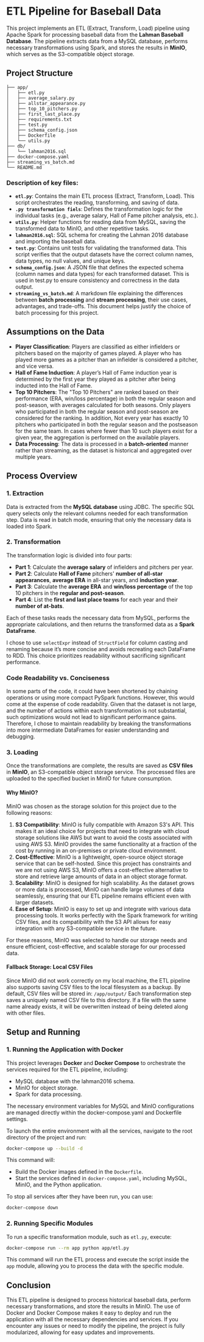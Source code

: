 # ETL Pipeline for Baseball Data

This project implements an ETL (Extract, Transform, Load) pipeline using Apache Spark for processing baseball data from the **Lahman Baseball Database**. The pipeline extracts data from a MySQL database, performs necessary transformations using Spark, and stores the results in **MinIO**, which serves as the S3-compatible object storage.

## Project Structure
```
├── app/
│   ├── etl.py
│   ├── average_salary.py
│   ├── allstar_appearance.py
│   ├── top_10_pitchers.py
│   ├── first_last_place.py
│   ├── requirements.txt
│   ├── test.py
│   ├── schema_config.json
│   ├── Dockerfile
│   └── utils.py
├── db/
│   └── lahman2016.sql
├── docker-compose.yaml
├── streaming_vs_batch.md
└── README.md
```

### Description of key files:

- **`etl.py`**: Contains the main ETL process (Extract, Transform, Load). This script orchestrates the reading, transforming, and saving of data.
- **`.py transformation fiels`**: Defines the transformation logic for the individual tasks (e.g., average salary, Hall of Fame pitcher analysis, etc.).
- **`utils.py`**: Helper functions for reading data from MySQL, saving the transformed data to MinIO, and other repetitive tasks.
- **`lahman2016.sql`**: SQL schema for creating the Lahman 2016 database and importing the baseball data.
- **`test.py`**: Contains unit tests for validating the transformed data. This script verifies that the output datasets have the correct column names, data types, no null values, and unique keys.
- **`schema_config.json`**: A JSON file that defines the expected schema (column names and data types) for each transformed dataset. This is used in test.py to ensure consistency and correctness in the data output.
- **`streaming_vs_batch.md`**: A markdown file explaining the differences between **batch processing** and **stream processing**, their use cases, advantages, and trade-offs. This document helps justify the choice of batch processing for this project.

## Assumptions on the Data

- **Player Classification**: Players are classified as either infielders or pitchers based on the majority of games played. A player who has played more games as a pitcher than an infielder is considered a pitcher, and vice versa.
- **Hall of Fame Induction**: A player’s Hall of Fame induction year is determined by the first year they played as a pitcher after being inducted into the Hall of Fame.
- **Top 10 Pitchers**: The "Top 10 Pitchers" are ranked based on their performance (ERA, win/loss percentage) in both the regular season and post-season, with averages calculated for both seasons. Only players who participated in both the regular season and post-season are considered for the ranking.
In addition, Not every year has exactly 10 pitchers who participated in both the regular season and the postseason for the same team. In cases where fewer than 10 such players exist for a given year, the aggregation is performed on the available players.
- **Data Processing**: The data is processed in a **batch-oriented** manner rather than streaming, as the dataset is historical and aggregated over multiple years.

## Process Overview

### 1. **Extraction**
Data is extracted from the **MySQL database** using JDBC. The specific SQL query selects only the relevant columns needed for each transformation step. Data is read in batch mode, ensuring that only the necessary data is loaded into Spark.

### 2. **Transformation**
The transformation logic is divided into four parts:
- **Part 1**: Calculate the **average salary** of infielders and pitchers per year.
- **Part 2**: Calculate **Hall of Fame** pitchers' **number of all-star appearances**, **average ERA** in all-star years, and **induction year**.
- **Part 3**: Calculate the **average ERA** and **win/loss percentage** of the top 10 pitchers in the **regular and post-season**.
- **Part 4**: List the **first and last place teams** for each year and their **number of at-bats**.

Each of these tasks reads the necessary data from MySQL, performs the appropriate calculations, and then returns the transformed data as a **Spark DataFrame**.

I chose to use `selectExpr` instead of `StructField` for column casting and renaming because it’s more concise and avoids recreating each DataFrame to RDD. 
This choice prioritizes readability without sacrificing significant performance.

### Code Readability vs. Conciseness
In some parts of the code, it could have been shortened by chaining operations or using more compact PySpark functions. 
However, this would come at the expense of code readability. 
Given that the dataset is not large, and the number of actions within each transformation is not substantial, such optimizations would not lead to significant performance gains. 
Therefore, I chose to maintain readability by breaking the transformations into more intermediate DataFrames for easier understanding and debugging.

### 3. **Loading**
Once the transformations are complete, the results are saved as **CSV files** in **MinIO**, an S3-compatible object storage service. The processed files are uploaded to the specified bucket in MinIO for future consumption.

#### Why MinIO?
MinIO was chosen as the storage solution for this project due to the following reasons:
1. **S3 Compatibility**: MinIO is fully compatible with Amazon S3's API. This makes it an ideal choice for projects that need to integrate with cloud storage solutions like AWS but want to avoid the costs associated with using AWS S3. MinIO provides the same functionality at a fraction of the cost by running in an on-premises or private cloud environment.
2. **Cost-Effective**: MinIO is a lightweight, open-source object storage service that can be self-hosted. Since this project has constraints and we are not using AWS S3, MinIO offers a cost-effective alternative to store and retrieve large amounts of data in an object storage format.
3. **Scalability**: MinIO is designed for high scalability. As the dataset grows or more data is processed, MinIO can handle large volumes of data seamlessly, ensuring that our ETL pipeline remains efficient even with larger datasets.
4. **Ease of Setup**: MinIO is easy to set up and integrate with various data processing tools. It works perfectly with the Spark framework for writing CSV files, and its compatibility with the S3 API allows for easy integration with any S3-compatible service in the future.

For these reasons, MinIO was selected to handle our storage needs and ensure efficient, cost-effective, and scalable storage for our processed data.

#### Fallback Storage: Local CSV Files
Since MinIO did not work correctly on my local machine, the ETL pipeline also supports saving CSV files to the local filesystem as a backup.
By default, CSV files will be stored in: `/app/output/`
Each transformation step saves a uniquely named CSV file to this directory. If a file with the same name already exists, it will be overwritten instead of being deleted along with other files.

## Setup and Running

### 1. **Running the Application with Docker**

This project leverages **Docker** and **Docker Compose** to orchestrate the services required for the ETL pipeline, including:
- MySQL database with the lahman2016 schema.
- MinIO for object storage.
- Spark for data processing.

The necessary environment variables for MySQL and MinIO configurations are managed directly within the docker-compose.yaml and Dockerfile settings.

To launch the entire environment with all the services, navigate to the root directory of the project and run:

```bash
docker-compose up --build -d
```

This command will:

- Build the Docker images defined in the `Dockerfile`.
- Start the services defined in `docker-compose.yaml`, including MySQL, MinIO, and the Python application.

To stop all services after they have been run, you can use:
```bash
docker-compose down
```

### 2. **Running Specific Modules**
To run a specific transformation module, such as `etl.py`, execute:
```bash
docker-compose run --rm app python app/etl.py
```
This command will run the ETL process and execute the script inside the `app` module, allowing you to process the data with the specific module.

## Conclusion
This ETL pipeline is designed to process historical baseball data, perform necessary transformations, and store the results in MinIO. The use of Docker and Docker Compose makes it easy to deploy and run the application with all the necessary dependencies and services.
If you encounter any issues or need to modify the pipeline, the project is fully modularized, allowing for easy updates and improvements.